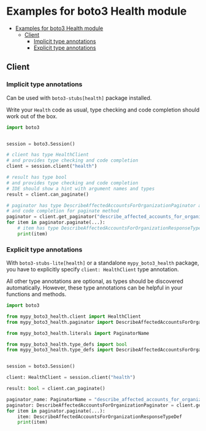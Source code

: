 <a id="examples-for-boto3-health-module"></a>

# Examples for boto3 Health module

- [Examples for boto3 Health module](#examples-for-boto3-health-module)
  - [Client](#client)
    - [Implicit type annotations](#implicit-type-annotations)
    - [Explicit type annotations](#explicit-type-annotations)

<a id="client"></a>

## Client

<a id="implicit-type-annotations"></a>

### Implicit type annotations

Can be used with `boto3-stubs[health]` package installed.

Write your `Health` code as usual, type checking and code completion should
work out of the box.

```python
import boto3


session = boto3.Session()

# client has type HealthClient
# and provides type checking and code completion
client = session.client("health")

# result has type bool
# and provides type checking and code completion
# IDE should show a hint with argument names and types
result = client.can_paginate()

# paginator has type DescribeAffectedAccountsForOrganizationPaginator and provides type checking
# and code completion for paginate method
paginator = client.get_paginator("describe_affected_accounts_for_organization")
for item in paginator.paginate(...):
    # item has type DescribeAffectedAccountsForOrganizationResponseTypeDef
    print(item)
```

<a id="explicit-type-annotations"></a>

### Explicit type annotations

With `boto3-stubs-lite[health]` or a standalone `mypy_boto3_health` package,
you have to explicitly specify `client: HealthClient` type annotation.

All other type annotations are optional, as types should be discovered
automatically. However, these type annotations can be helpful in your functions
and methods.

```python
import boto3

from mypy_boto3_health.client import HealthClient
from mypy_boto3_health.paginator import DescribeAffectedAccountsForOrganizationPaginator

from mypy_boto3_health.literals import PaginatorName

from mypy_boto3_health.type_defs import bool
from mypy_boto3_health.type_defs import DescribeAffectedAccountsForOrganizationResponseTypeDef


session = boto3.Session()

client: HealthClient = session.client("health")

result: bool = client.can_paginate()

paginator_name: PaginatorName = "describe_affected_accounts_for_organization"
paginator: DescribeAffectedAccountsForOrganizationPaginator = client.get_paginator(paginator_name)
for item in paginator.paginate(...):
    item: DescribeAffectedAccountsForOrganizationResponseTypeDef
    print(item)
```
